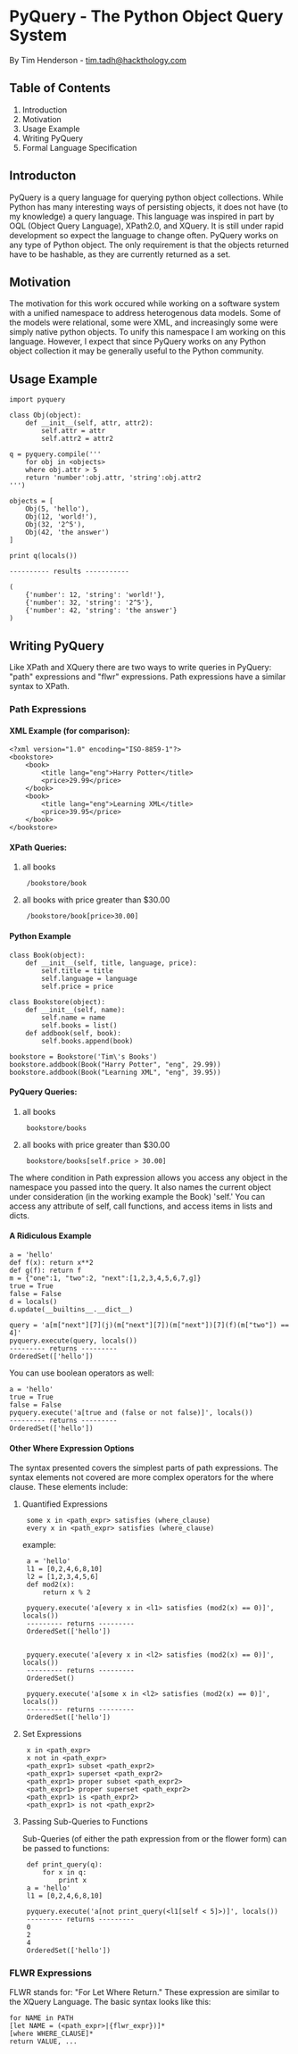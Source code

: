 
PyQuery - The Python Object Query System
========================================

By Tim Henderson - tim.tadh@hackthology.com

Table of Contents
-----------------

1. Introduction
2. Motivation
3. Usage Example
4. Writing PyQuery
5. Formal Language Specification

Introducton
-----------

PyQuery is a query language for querying python object collections. While
Python has many interesting ways of persisting objects, it does not have (to my
knowledge) a query language. This language was inspired in part by OQL (Object
Query Language), XPath2.0, and XQuery. It is still under rapid development so
expect the language to change often. PyQuery works on any type of Python object.
The only requirement is that the objects returned have to be hashable, as they
are currently returned as a set.


Motivation
----------

The motivation for this work occured while working on a software system with a
unified namespace to address heterogenous data models. Some of the models were
relational, some were XML, and increasingly some were simply native python
objects. To unify this namespace I am working on this language. However, I
expect that since PyQuery works on any Python object collection it may be
generally useful to the Python community.

Usage Example
-------------

    import pyquery

    class Obj(object):
        def __init__(self, attr, attr2):
            self.attr = attr
            self.attr2 = attr2

    q = pyquery.compile('''
        for obj in <objects>
        where obj.attr > 5
        return 'number':obj.attr, 'string':obj.attr2
    ''')

    objects = [
        Obj(5, 'hello'),
        Obj(12, 'world!'),
        Obj(32, '2^5'),
        Obj(42, 'the answer')
    ]

    print q(locals())

    ---------- results -----------

    (
        {'number': 12, 'string': 'world!'},
        {'number': 32, 'string': '2^5'},
        {'number': 42, 'string': 'the answer'}
    )


Writing PyQuery
---------------

Like XPath and XQuery there are two ways to write queries in PyQuery: "path"
expressions and "flwr" expressions. Path expressions have a similar syntax to
XPath.

### Path Expressions

#### XML Example (for comparison):

    <?xml version="1.0" encoding="ISO-8859-1"?>
    <bookstore>
        <book>
            <title lang="eng">Harry Potter</title>
            <price>29.99</price>
        </book>
        <book>
            <title lang="eng">Learning XML</title>
            <price>39.95</price>
        </book>
    </bookstore>

#### XPath Queries:

1. all books

        /bookstore/book

2. all books with price greater than $30.00

        /bookstore/book[price>30.00]

#### Python Example

    class Book(object):
        def __init__(self, title, language, price):
            self.title = title
            self.language = language
            self.price = price

    class Bookstore(object):
        def __init__(self, name):
            self.name = name
            self.books = list()
        def addbook(self, book):
            self.books.append(book)

    bookstore = Bookstore('Tim\'s Books')
    bookstore.addbook(Book("Harry Potter", "eng", 29.99))
    bookstore.addbook(Book("Learning XML", "eng", 39.95))


#### PyQuery Queries:

1. all books

        bookstore/books

2. all books with price greater than $30.00

        bookstore/books[self.price > 30.00]

The where condition in Path expression allows you access any object in the
namespace you passed into the query. It also names the current object under
consideration (in the working example the Book) 'self.' You can access any
attribute of self, call functions, and access items in lists and dicts.

#### A Ridiculous Example

    a = 'hello'
    def f(x): return x**2
    def g(f): return f
    m = {"one":1, "two":2, "next":[1,2,3,4,5,6,7,g]}
    true = True
    false = False
    d = locals()
    d.update(__builtins__.__dict__)

    query = 'a[m["next"][7](j)(m["next"][7])(m["next"])[7](f)(m["two"]) == 4]'
    pyquery.execute(query, locals())
    --------- returns ---------
    OrderedSet(['hello'])

You can use boolean operators as well:

    a = 'hello'
    true = True
    false = False
    pyquery.execute('a[true and (false or not false)]', locals())
    --------- returns ---------
    OrderedSet(['hello'])

#### Other Where Expression Options

The syntax presented covers the simplest parts of path expressions. The syntax
elements not covered are more complex operators for the where clause. These
elements include:

1. Quantified Expressions

        some x in <path_expr> satisfies (where_clause)
        every x in <path_expr> satisfies (where_clause)

    example:

        a = 'hello'
        l1 = [0,2,4,6,8,10]
        l2 = [1,2,3,4,5,6]
        def mod2(x):
            return x % 2

        pyquery.execute('a[every x in <l1> satisfies (mod2(x) == 0)]', locals())
        --------- returns ---------
        OrderedSet(['hello'])


        pyquery.execute('a[every x in <l2> satisfies (mod2(x) == 0)]', locals())
        --------- returns ---------
        OrderedSet()

        pyquery.execute('a[some x in <l2> satisfies (mod2(x) == 0)]', locals())
        --------- returns ---------
        OrderedSet(['hello'])


2. Set Expressions

        x in <path_expr>
        x not in <path_expr>
        <path_expr1> subset <path_expr2>
        <path_expr1> superset <path_expr2>
        <path_expr1> proper subset <path_expr2>
        <path_expr1> proper superset <path_expr2>
        <path_expr1> is <path_expr2>
        <path_expr1> is not <path_expr2>

3. Passing Sub-Queries to Functions

    Sub-Queries (of either the path expression from or the flower form) can be
    passed to functions:

        def print_query(q):
            for x in q:
                print x
        a = 'hello'
        l1 = [0,2,4,6,8,10]

        pyquery.execute('a[not print_query(<l1[self < 5]>)]', locals())
        --------- returns ---------
        0
        2
        4
        OrderedSet(['hello'])

### FLWR Expressions

FLWR stands for: "For Let Where Return." These expression are similar to the
XQuery Language. The basic syntax looks like this:

    for NAME in PATH
    [let NAME = (<path_expr>|{flwr_expr})]*
    [where WHERE_CLAUSE]*
    return VALUE, ...


